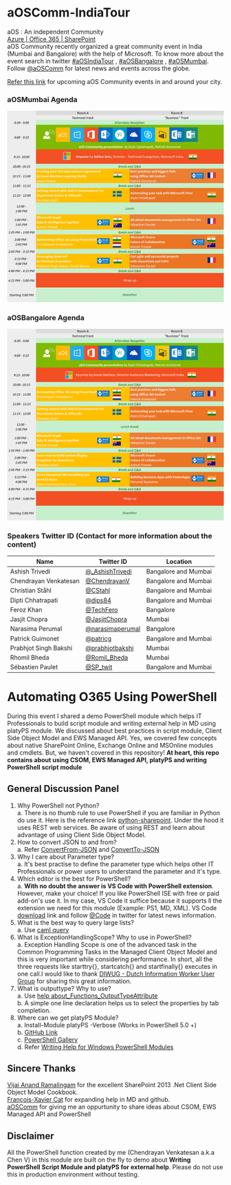 # aOSComm-IndiaTour
aOS : An independent Community  
[Azure | Office 365 | SharePoint](http://aos.community/index.php/language/en/home/)  
aOS Community recently organized a great community event in India (Mumbai and Bangalore) with the help of Microsoft. To know more about the event search in twitter [#aOSIndiaTour](https://twitter.com/hashtag/aOSIndiaTour?src=hash) , [#aOSBangalore](https://twitter.com/hashtag/aOSBangalore?src=hash) , [#aOSMumbai](https://twitter.com/hashtag/aOSMumbai?src=hash). Follow [@aOSComm](https://twitter.com/aOSComm) for latest news and events across the globe.  

[Refer this link](https://www.eventbrite.fr/o/aos-community-12270024117) for upcoming aOS Community events in and around your city. 

### aOSMumbai Agenda
![Mumbai](https://github.com/ChendrayanV/aOSComm-IndiaTour/blob/master/images/Mumbai.jpg)

### aOSBangalore Agenda
![Bangalore](https://github.com/ChendrayanV/aOSComm-IndiaTour/blob/master/images/Bangalore.png)

### Speakers Twitter ID (**Contact for more information about the content**)
Name | Twitter ID | Location
---- | ---------- | --------
Ashish Trivedi | [@_AshishTrivedi](https://twitter.com/_AshishTrivedi) | Bangalore and Mumbai
Chendrayan Venkatesan | [@ChendrayanV](https://twitter.com/ChendrayanV) | Bangalore and Mumbai
Christian Ståhl | [@CStahl](https://twitter.com/CStahl) | Bangalore and Mumbai
Dipti Chhatrapati | [@dips84](https://twitter.com/dips84) | Bangalore and Mumbai
Feroz Khan | [@TechFero](https://twitter.com/) | Bangalore
Jasjit Chopra | [@JasjitChopra](https://twitter.com/jasjitchopra) | Mumbai
Narasima Perumal | [@narasimaperumal](https://twitter.com/narasimaperumal) | Bangalore
Patrick Guimonet | [@patricg](https://twitter.com/patricg) | Bangalore and Mumbai
Prabhjot Singh Bakshi | [@prabhjotbakshi](https://twitter.com/prabhjotbakshi) | Mumbai
Rhomil Bheda | [@Romil_Bheda](https://twitter.com/Romil_Bheda) | Mumbai
Sébastien Paulet | [@SP_twit](https://twitter.com/SP_twit) | Bangalore and Mumbai

# Automating O365 Using PowerShell
During this event I shared a demo PowerShell module which helps IT Professionals to build 
script module and writing external help in MD using platyPS module. We discussed about best practices in 
script module, Client Side Object Model and EWS Managed API. Yes, we covered few concepts about native SharePoint Online, Exchange Online and MSOnline modules and cmdlets. But, we haven't covered in this repository! 
**At heart, this repo contains about using CSOM, EWS Managed API, platyPS and writing PowerShell script module**

## General Discussion Panel
1. Why PowerShell not Python?  
a. There is no thumb rule to use PowerShell if you are familiar in Python do use it. Here is the reference link
[python-sharepoint](https://github.com/ox-it/python-sharepoint). Under the hood it uses REST web services. Be aware of using REST and learn about advantage of using Client Side Object Model.
2. How to convert JSON to and from?    
a. Refer [ConvertFrom-JSON](https://msdn.microsoft.com/powershell/reference/5.1/Microsoft.PowerShell.Utility/ConvertFrom-Json) and [ConvertTo-JSON](https://msdn.microsoft.com/powershell/reference/5.1/Microsoft.PowerShell.Utility/ConvertTo-Json)
3. Why I care about Parameter type?  
a. It's best practise to define the parameter type which helps other IT Professionals or power users
to understand the parameter and it's type. 
4. Which editor is the best for PowerShell?  
a. **With no doubt the answer is VS Code with PowerShell extension**. However, make your choice! If you like 
PowerShell ISE with free or paid add-on's use it. In my case, VS Code it suffice because it supports ll
the extension we need for this module (Example: PS1, MD, XML). VS Code [download]() link and follow [@Code]() in twitter for latest news information. 
5. What is the best way to query large lists?  
a. Use [caml query](https://msdn.microsoft.com/en-us/library/office/ee534956(v=office.14).aspx)
6. What is ExceptionHandlingScope? Why to use in PowerShell?  
a. Exception Handling Scope is one of the advanced task in the Common Programming Tasks in the Managed Client Object Model and this is very important while considering performance. In short, all the three requests like starttry{}, startcatch{} and startfinally{} executes in one call.I would like to thank [DIWUG - Dutch Information Worker User Group](http://www.diwug.nl/Pages/default.aspx) for sharing this great information. 
7. What is outputtype? Why to use?  
a. Use [help about_Functions_OutputTypeAttribute](https://msdn.microsoft.com/en-us/powershell/reference/5.1/microsoft.powershell.core/about/about_functions_outputtypeattribute)  
b. A simple one line declaration helps us to select the properties by tab completion. 
8. Where can we get platyPS Module?  
a. Install-Module platyPS -Verbose (Works in PowerShell 5.0 +)  
b. [GitHub Link]()  
c. [PowerShell Gallery]()  
d. Refer [Writing Help for Windows PowerShell Modules](https://msdn.microsoft.com/en-us/library/dd878343(v=vs.85).aspx)  

## Sincere Thanks
[Vijai Anand Ramalingam](http://www.c-sharpcorner.com/members/vijai-anand-ramalingam) for the excellent SharePoint 2013 .Net Client Side Object Model Cookbook.  
[François-Xavier Cat](https://github.com/lazywinadmin) for expanding help in MD and github.  
[aOSComm](https://twitter.com/aOSComm) for giving me an oppurtunity to share ideas about CSOM, EWS Managed API and PowerShell 
## Disclaimer
All the PowerShell function created by me (Chendrayan Venkatesan a.k.a Chen V) in this module are built on the fly to demo about **Writing PowerShell
Script Module and platyPS for external help**. Please do not use this in production environment without testing. 